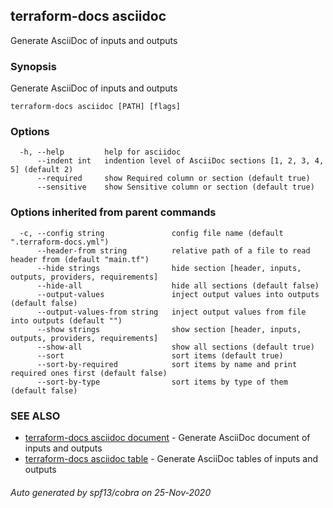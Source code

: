 ## terraform-docs asciidoc

Generate AsciiDoc of inputs and outputs

### Synopsis

Generate AsciiDoc of inputs and outputs

```
terraform-docs asciidoc [PATH] [flags]
```

### Options

```
  -h, --help         help for asciidoc
      --indent int   indention level of AsciiDoc sections [1, 2, 3, 4, 5] (default 2)
      --required     show Required column or section (default true)
      --sensitive    show Sensitive column or section (default true)
```

### Options inherited from parent commands

```
  -c, --config string               config file name (default ".terraform-docs.yml")
      --header-from string          relative path of a file to read header from (default "main.tf")
      --hide strings                hide section [header, inputs, outputs, providers, requirements]
      --hide-all                    hide all sections (default false)
      --output-values               inject output values into outputs (default false)
      --output-values-from string   inject output values from file into outputs (default "")
      --show strings                show section [header, inputs, outputs, providers, requirements]
      --show-all                    show all sections (default true)
      --sort                        sort items (default true)
      --sort-by-required            sort items by name and print required ones first (default false)
      --sort-by-type                sort items by type of them (default false)
```

### SEE ALSO

* [terraform-docs asciidoc document](/docs/formats/asciidoc-document.md)	 - Generate AsciiDoc document of inputs and outputs
* [terraform-docs asciidoc table](/docs/formats/asciidoc-table.md)	 - Generate AsciiDoc tables of inputs and outputs

###### Auto generated by spf13/cobra on 25-Nov-2020
